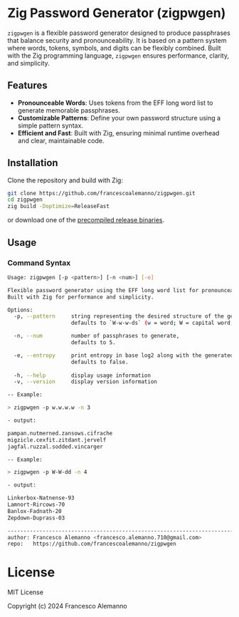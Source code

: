 # Zig Password Generator (zigpwgen)

`zigpwgen` is a flexible password generator designed to produce passphrases that balance security and pronounceability. It is based on a pattern system where words, tokens, symbols, and digits can be flexibly combined. Built with the Zig programming language, `zigpwgen` ensures performance, clarity, and simplicity.

## Features
- **Pronounceable Words**: Uses tokens from the EFF long word list to generate memorable passphrases.
- **Customizable Patterns**: Define your own password structure using a simple pattern syntax.
- **Efficient and Fast**: Built with Zig, ensuring minimal runtime overhead and clear, maintainable code.

## Installation

Clone the repository and build with Zig:

```sh
git clone https://github.com/francescoalemanno/zigpwgen.git
cd zigpwgen
zig build -Doptimize=ReleaseFast
```

or download one of the [precompiled release binaries](https://github.com/francescoalemanno/zigpwgen/releases/tag/v0.0.6).

## Usage

### Command Syntax

```sh
Usage: zigpwgen [-p <pattern>] [-n <num>] [-e]

Flexible password generator using the EFF long word list for pronounceable words. 
Built with Zig for performance and simplicity.

Options:
  -p, --pattern     string representing the desired structure of the generated passphrases,
                    defaults to `W-w-w-ds` (w = word; W = capital word; s = symbol; d = digit).

  -n, --num         number of passphrases to generate,
                    defaults to 5.

  -e, --entropy     print entropy in base log2 along with the generated password,
                    defaults to false.
                    
  -h, --help        display usage information
  -v, --version     display version information

-- Example:

> zigpwgen -p w.w.w.w -n 3

- output:

pampan.nutmerned.zansows.cifrache
migzicle.cexfit.zitdant.jervelf
jagfal.ruzzal.sodded.vincarger

-- Example:

> zigpwgen -p W-W-dd -n 4

- output:

Linkerbox-Natnense-93
Lamnort-Rircows-70
Banlox-Fadnath-20
Zepdown-Duprass-03

-----------------------------------------------------------------------------------------
author: Francesco Alemanno <francesco.alemanno.710@gmail.com>
repo:   https://github.com/francescoalemanno/zigpwgen
```

# License

MIT License

Copyright (c) 2024 Francesco Alemanno
